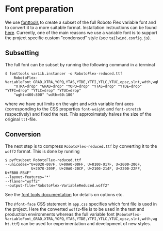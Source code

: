 # Font preparation

We use [fonttools](https://fonttools.readthedocs.io) to create a subset of
the full Roboto Flex variable font and to convert it to a more suitable format. Installation instructions can be found
[here](https://clagnut.com/blog/2418/). Currently, one of the main reasons we use a
variable font is to support the project specific custom "condensed" style (see `tailwind.config.js`).

## Subsetting

The full font can be subset by running the following command in a terminal

    $ fonttools varLib.instancer -o RobotoFlex-reduced.ttf
        RobotoFlex-VariableFont_GRAD,XTRA,YOPQ,YTAS,YTDE,YTFI,YTLC,YTUC,opsz,slnt,wdth,wght.ttf
        "XTRA=drop" "GRAD=drop" "YOPQ=drop" "YTAS=drop" "YTDE=drop" "YTFI=drop" "YTLC=drop" "YTUC=drop"
        "wght=400:800" "wdth=60:100"

where we have put limits on the `wght` and `wdth` variable font axes (corresponding to the CSS properties
`font-weight` and `font-stretch` respectively) and fixed the rest. This approximately halves the size of the original
`ttf`-file.

## Conversion

The next step is to compress `RobotoFlex-reduced.ttf` by converting it to the `woff2` format. This is done by running

    $ pyftsubset RobotoFlex-reduced.ttf
    --unicodes="U+0020-007F, U+00A0-00FF, U+0100-017F, U+2000-206F,
                U+2070-209F, U+20A0-20CF, U+2100-214F, U+2200-22FF, U+FB00-FB4F"
    --layout-features='*'
    --flavor="woff2"
    --output-file="RobotoFlex-VariableReduced.woff2"

See the [font tools documentation](https://fonttools.readthedocs.io/en/latest/subset/index.html#module-fontTools.subset)
for details on options etc.

The `@font-face` CSS statement in `app.css` specifies which font file is used in the project. Here the converted `woff2`-file
is to be used in the test and production environments whereas the full variable font (`RobotoFlex-VariableFont_GRAD,XTRA,YOPQ,YTAS,YTDE,YTFI,YTLC,YTUC,opsz,slnt,wdth,wght.ttf`)
can be used for experimentation and development of new styles.
